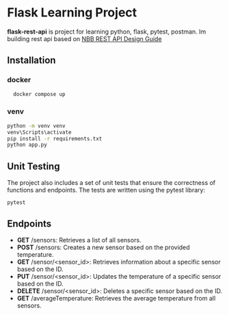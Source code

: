 
# Flask Learning Project

**flask-rest-api** is project for learning python, flask, pytest, postman.
Im building rest api based on [NBB REST API Design Guide](https://github.com/NationalBankBelgium/REST-API-Design-Guide)
## Installation
### docker

```bash
  docker compose up
```

### venv
```bash
python -m venv venv
venv\Scripts\activate
pip install -r requirements.txt
python app.py
```
## Unit Testing
The project also includes a set of unit tests that ensure the correctness of functions and endpoints. The tests are written using the pytest library:
```pytest
pytest
```
## Endpoints
- **GET** /sensors: Retrieves a list of all sensors.
- **POST** /sensors: Creates a new sensor based on the provided temperature.
- **GET** /sensor/<sensor_id>: Retrieves information about a specific sensor based on the ID.
- **PUT** /sensor/<sensor_id>: Updates the temperature of a specific sensor based on the ID.
- **DELETE** /sensor/<sensor_id>: Deletes a specific sensor based on the ID.
- **GET** /averageTemperature: Retrieves the average temperature from all sensors.